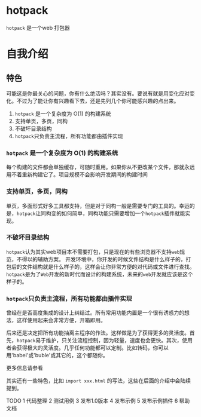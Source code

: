 # hotpack
`hotpack` 是一个web 打包器
# 自我介绍

## 特色

可能这是你最关心的问题，你有什么绝活吗？其实没有。要说有就是用变化应对变化。不过为了能让你有兴趣看下去，还是先列几个你可能感兴趣的点出来。

1. `hotpack` 是一个复杂度为 O(1) 的构建系统
2. 支持单页，多页，同构
3. 不破坏目录结构
4. `hotpack`只负责主流程，所有功能都由插件实现

### `hotpack` 是一个复杂度为 O(1) 的构建系统
每个构建的文件都会单独缓存，可随时重用。如果你从不更改某个文件，那就永远用不着重新构建它了。项目规模不会影响开发期间的构建时间

### 支持单页，多页，同构
单页，多面形式好多工具都支持，但是对于同构一般是需要专门的工具的。幸运的是，`hotpack`让同构变的如何简单，同构功能只需要增加一个`hotpack`插件就能实现。

### 不破坏目录结构
`hotpack`认为其实web项目本不需要打包，只是现在的有些浏览器不支持`web`规范，不得以的辅助方案。
开发环境中，你开发的时候文件结构是什么样子的，打包后的文件结构就是什么样子的，这样会让你非常方便的对代码或文件进行查找。`hotpack`是为了`Web`开发的新时代而设计的构建系统，未来的`web`开发就应该是这个样子的。

### `hotpack`只负责主流程，所有功能都由插件实现
曾经在是否高度集成的设计上纠结过。所有常用功能内置是一个很有诱惑力的想法，这样使用起来会非常方便，开箱即用。

后来还是决定把所有功能抽离主程序的作法。这样做是为了获得更多的灵活度。首先，`hotpack`易于维护，只关注流程控制，因为轻量，速度也会更快。其次，使用者会获得极大的灵活度。几乎任何功能都可以定制。比如转码，你可以用'babel'或'buble'或其它的，这个都随你。

更多信息请参看 

其实还有一些特色，比如 `import xxx.html` 的写法，这些在后面的介绍中会陆续提到。

TODO
1 代码整理
2 测试用例
3 发布1.0版本
4 发布示例
5 发布示例插件
6 帮助文档
